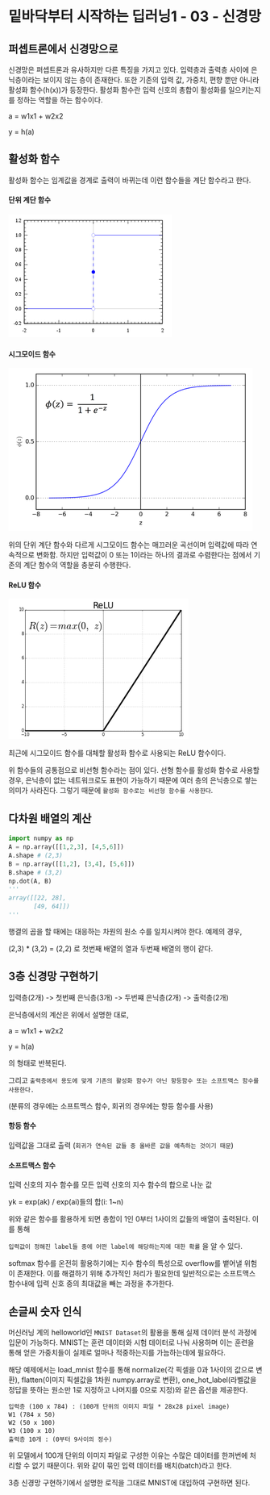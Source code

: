 # 밑바닥부터 시작하는 딥러닝1 - 03 - 신경망

## 퍼셉트론에서 신경망으로

신경망은 퍼셉트론과 유사하지만 다른 특징을 가지고 있다. 입력층과 출력층 사이에 은닉층이라는 보이지 않는 층이 존재한다. 또한 기존의 입력 값, 가중치, 편향 뿐만 아니라 활성화 함수(h(x))가 등장한다. 활성화 함수란 입력 신호의 총합이 활성화를 일으키는지를 정하는 역할을 하는 함수이다.

a = w1x1 + w2x2

y = h(a)



## 활성화 함수

활성화 함수는 임계값을 경계로 출력이 바뀌는데 이런 함수들을 계단 함수라고 한다.

#### 단위 계단 함수

<img src="./img/heaviside-step-function.png">

#### 시그모이드 함수

<img src="./img/sigmoid-function.png">

위의 단위 계단 함수와 다르게 시그모이드 함수는 매끄러운 곡선이며 입력값에 따라 연속적으로 변화함. 하지만 입력값이 0 또는 1이라는 하나의 결과로 수렴한다는 점에서 기존의 계단 함수의 역할을 충분히 수행한다.

#### ReLU 함수

<img src="./img/Relu-function.png">

최근에 시그모이드 함수를 대체할 활성화 함수로 사용되는 ReLU 함수이다.




위 함수들의 공통점으로 비선형 함수라는 점이 있다. 선형 함수를 활성화 함수로 사용할 경우, 은닉층이 없는 네트워크로도 표현이 가능하기 때문에 여러 층의 은닉층으로 쌓는 의미가 사라진다.  그렇기 때문에 `활성화 함수로는 비선형 함수를 사용한다`.



## 다차원 배열의 계산

```python
import numpy as np
A = np.array([[1,2,3], [4,5,6]])
A.shape # (2,3)
B = np.array([[1,2], [3,4], [5,6]])
B.shape # (3,2)
np.dot(A, B)
'''
array([[22, 28],
       [49, 64]])
'''
```

행결의 곱을 할 때에는 대응하는 차원의 원소 수를 일치시켜야 한다. 예제의 경우,

(2,3) * (3,2) = (2,2) 로 첫번째 배열의 열과 두번째 배열의 행이 같다.



## 3층 신경망 구현하기

입력층(2개) -> 첫번째 은닉층(3개) -> 두번쨰 은닉층(2개) -> 출력층(2개)

은닉층에서의 계산은 위에서 설명한 대로,

a = w1x1 + w2x2

y = h(a)

의 형태로 반복된다.

그리고 `출력층에서 용도에 맞게 기존의 활성화 함수가 아닌 항등함수 또는 소프트맥스 함수를 사용한다.`

(분류의 경우에는 소프트맥스 함수, 회귀의 경우에는 항등 함수를 사용)



#### 항등 함수

입력값을 그대로 출력 (`회귀가 연속된 값들 중 올바른 값을 예측하는 것이기 때문`)



#### 소프트맥스 함수

입력 신호의 지수 함수를 모든 입력 신호의 지수 함수의 합으로 나눈 값

yk = exp(ak) / exp(ai)들의 합(i: 1~n)

위와 같은 함수를 활용하게 되면 총합이 1인 0부터 1사이의 값들의 배열이 출력된다. 이를 통해

`입력값이 정해진 label들 중에 어떤 label에 해당하는지에 대한 확률` 을 알 수 있다.

softmax 함수를 온전히 활용하기에는 지수 함수의 특성으로 overflow를 뱉어낼 위험이 존재한다. 이를 해결하기 위해 추가적인 처리가 필요한데 일반적으로는 소프트맥스 함수내에 입력 신호 중의 최대값을 빼는 과정을 추가한다.



## 손글씨 숫자 인식

머신러닝 계의 helloworld인 `MNIST Dataset`의 활용을 통해 실제 데이터 분석 과정에 입문이 가능하다. MNIST는 훈련 데이터와 시험 데이터로 나눠 사용하며 이는 훈련을 통해 얻은 가중치들이 실제로 얼마나 적중하는지를 가늠하는데에 필요하다. 



해당 예제에서는 load_mnist 함수를 통해 normalize(각 픽셀을 0과 1사이의 값으로 변환), flatten(이미지 픽셀값을 1차원 numpy.array로 변환), one_hot_label(라벨값을 정답을 뜻하는 원소만 1로 지정하고 나머지를 0으로 지정)와 같은 옵션을 제공한다.



```
입력층 (100 x 784) : (100개 단위의 이미지 파일 * 28x28 pixel image)
W1 (784 x 50)
W2 (50 x 100)
W3 (100 x 10)
출력층 10개 : (0부터 9사이의 정수)
```



위 모델에서 100개 단위의 이미지 파일로 구성한 이유는 수많은 데이터를 한꺼번에 처리할 수 없기 때문이다. 위와 같이 묶인 입력 데이터를 배치(batch)라고 한다.



3층 신경망 구현하기에서 설명한 로직을 그대로 MNIST에 대입하여 구현하면 된다.
